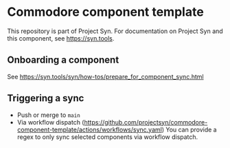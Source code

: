 # Commodore component template

This repository is part of Project Syn.
For documentation on Project Syn and this component, see https://syn.tools.

## Onboarding a component

See https://syn.tools/syn/how-tos/prepare_for_component_sync.html

## Triggering a sync

* Push or merge to `main`
* Via workflow dispatch (https://github.com/projectsyn/commodore-component-template/actions/workflows/sync.yaml)
You can provide a regex to only sync selected components via workflow dispatch.

